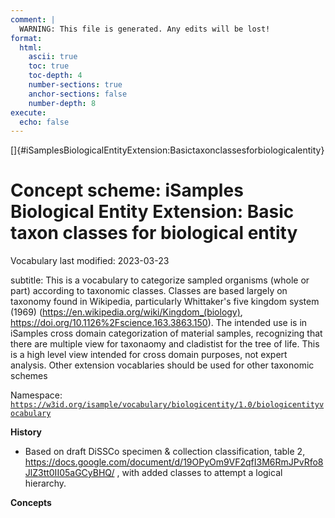 ```yaml
---
comment: | 
  WARNING: This file is generated. Any edits will be lost!
format:
  html:
    ascii: true
    toc: true
    toc-depth: 4
    number-sections: true
    anchor-sections: false
    number-depth: 8
execute:
  echo: false
---
```


[]{#iSamplesBiologicalEntityExtension:Basictaxonclassesforbiologicalentity}

# **Concept scheme:** iSamples Biological Entity Extension: Basic taxon classes for biological entity

Vocabulary last modified:  2023-03-23

subtitle: 
  This is a vocabulary to categorize sampled organisms (whole or part) according to taxonomic classes. Classes are based largely on taxonomy found in Wikipedia, particularly Whittaker's five kingdom system (1969) (https://en.wikipedia.org/wiki/Kingdom_(biology), https://doi.org/10.1126%2Fscience.163.3863.150). The intended use is in iSamples cross domain categorization of material samples, recognizing that there are multiple view for taxonaomy and cladistist for the tree of life. This is a high level view intended for cross domain purposes, not expert analysis. Other extension vocablaries should be used for other taxonomic schemes

Namespace: 
[`https://w3id.org/isample/vocabulary/biologicentity/1.0/biologicentityvocabulary`](https://w3id.org/isample/vocabulary/biologicentity/1.0/biologicentityvocabulary)

**History**

* Based on draft DiSSCo specimen & collection classification, table 2, https://docs.google.com/document/d/19OPyOm9VF2qfI3M6RmJPvRfo8JlZ3tt0II05aGCyBHQ/ , with added classes to attempt a logical hierarchy.

**Concepts**

